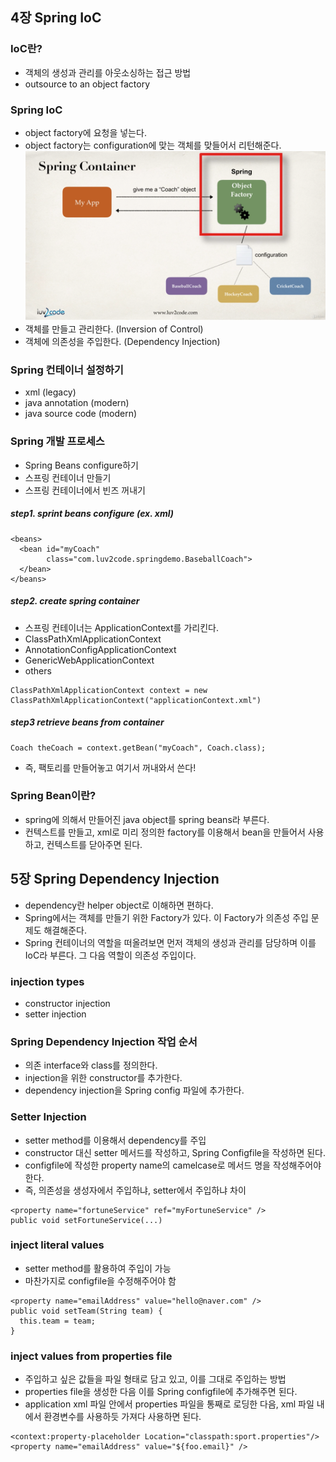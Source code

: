 ## 4장 Spring IoC
### IoC란?
- 객체의 생성과 관리를 아웃소싱하는 접근 방법
- outsource to an object factory

### Spring IoC
- object factory에 요청을 넣는다.
- object factory는 configuration에 맞는 객체를 맞들어서 리턴해준다.
![spring_ioc](../../../images/spring_ioc.png)
- 객체를 만들고 관리한다. (Inversion of Control)
- 객체에 의존성을 주입한다. (Dependency Injection)

### Spring 컨테이너 설정하기
- xml (legacy)
- java annotation (modern)
- java source code (modern)

### Spring 개발 프로세스
- Spring Beans configure하기
- 스프링 컨테이너 만들기
- 스프링 컨테이너에서 빈즈 꺼내기

##### step1. sprint beans configure (ex. xml)
```
<beans>
  <bean id="myCoach"
        class="com.luv2code.springdemo.BaseballCoach">
  </bean>
</beans>
```

##### step2. create spring container
- 스프링 컨테이너는 ApplicationContext를 가리킨다.
- ClassPathXmlApplicationContext
- AnnotationConfigApplicationContext
- GenericWebApplicationContext
- others
```
ClassPathXmlApplicationContext context = new ClassPathXmlApplicationContext("applicationContext.xml")
```
##### step3 retrieve beans from container
```
Coach theCoach = context.getBean("myCoach", Coach.class);
```
- 즉, 팩토리를 만들어놓고 여기서 꺼내와서 쓴다!

### Spring Bean이란?
- spring에 의해서 만들어진 java object를 spring beans라 부른다.
- 컨텍스트를 만들고, xml로 미리 정의한 factory를 이용해서 bean을 만들어서 사용하고, 컨텍스트를 닫아주면 된다.

## 5장 Spring Dependency Injection
- dependency란 helper object로 이해하면 편하다.
- Spring에서는 객체를 만들기 위한 Factory가 있다. 이 Factory가 의존성 주입 문제도 해결해준다.
- Spring 컨테이너의 역할을 떠올려보면 먼저 객체의 생성과 관리를 담당하며 이를 IoC라 부른다. 그 다음 역할이 의존성 주입이다.

### injection types
- constructor injection
- setter injection

### Spring Dependency Injection 작업 순서
- 의존 interface와 class를 정의한다.
- injection을 위한 constructor를 추가한다.
- dependency injection을 Spring config 파일에 추가한다.

### Setter Injection
- setter method를 이용해서 dependency를 주입
- constructor 대신 setter 메서드를 작성하고, Spring Configfile을 작성하면 된다.
- configfile에 작성한 property name의 camelcase로 메서드 명을 작성해주어야 한다.
- 즉, 의존성을 생성자에서 주입하냐, setter에서 주입하냐 차이
```
<property name="fortuneService" ref="myFortuneService" />
public void setFortuneService(...)
```

### inject literal values
- setter method를 활용하여 주입이 가능 
- 마찬가지로 configfile을 수정해주어야 함
```
<property name="emailAddress" value="hello@naver.com" />
public void setTeam(String team) {
  this.team = team;
}
```

### inject values from properties file
- 주입하고 싶은 값들을 파일 형태로 담고 있고, 이를 그대로 주입하는 방법
- properties file을 생성한 다음 이를 Spring configfile에 추가해주면 된다.
- application xml 파일 안에서 properties 파일을 통째로 로딩한 다음, xml 파일 내에서 환경변수를 사용하듯 가져다 사용하면 된다.
```
<context:property-placeholder Location="classpath:sport.properties"/>
<property name="emailAddress" value="${foo.email}" />
```

